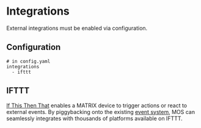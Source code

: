# Integrations

External integrations must be enabled via configuration.

## Configuration
```
# in config.yaml
integrations
  - ifttt
```

## IFTTT

[If This Then That](http://ifttt.com) enables a MATRIX device to trigger actions or react to external events. By piggybacking onto the existing [event system](communication.md), MOS can seamlessly integrates with thousands of platforms available on IFTTT.